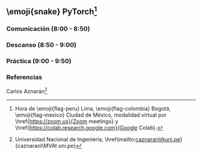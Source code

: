 ## \emoji{snake} PyTorch[^1]

### Comunicación (8:00 - 8:50)

### Descanso (8:50 - 9:00)

### Práctica (9:00 - 9:50)

### Referencias

Carlos Aznarán[^2]

[^1]: Hora de \emoji{flag-peru} Lima, \emoji{flag-colombia} Bogotá, \emoji{flag-mexico} Ciudad de México, modalidad virtual por \href{https://zoom.us}{Zoom meetings} y \href{https://colab.research.google.com}{Google Colab}.
[^2]: Universidad Nacional de Ingeniería,
\href{mailto:caznaranl@uni.pe}{caznaranl\MVAt uni.pe}
